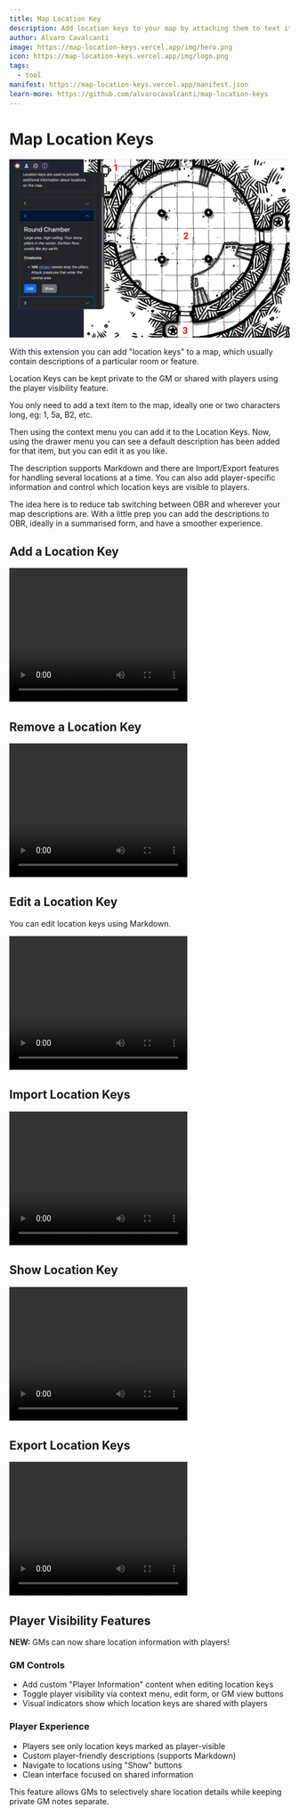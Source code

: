 ```yaml
---
title: Map Location Key
description: Add location keys to your map by attaching them to text items.
author: Alvaro Cavalcanti
image: https://map-location-keys.vercel.app/img/hero.png
icon: https://map-location-keys.vercel.app/img/logo.png
tags:
  - tool
manifest: https://map-location-keys.vercel.app/manifest.json
learn-more: https://github.com/alvarocavalcanti/map-location-keys
---
```


# Map Location Keys

![Map Location Keys](img/hero.png)

With this extension you can add "location keys" to a map, which usually contain descriptions of a particular room or feature.

Location Keys can be kept private to the GM or shared with players using the player visibility feature.

You only need to add a text item to the map, ideally one or two characters long, eg: 1, 5a, B2, etc.

Then using the context menu you can add it to the Location Keys. Now, using the drawer menu you can see a default description has been added for that item, but you can edit it as you like.

The description supports Markdown and there are Import/Export features for handling several locations at a time. You can also add player-specific information and control which location keys are visible to players.

The idea here is to reduce tab switching between OBR and wherever your map descriptions are. With a little prep you can add the descriptions to OBR, ideally in a summarised form, and have a smoother experience.

## Add a Location Key

<!-- markdownlint-disable MD033 -->
<video src="https://github.com/alvarocavalcanti/map-location-keys/raw/main/public/video/01-add-location-key.mp4" width="320" height="240" controls></video>

## Remove a Location Key

<video src="https://github.com/alvarocavalcanti/map-location-keys/raw/main/public/video/02-remove-location-key.mp4" width="320" height="240" controls></video>

## Edit a Location Key

You can edit location keys using Markdown.

<video src="https://github.com/alvarocavalcanti/map-location-keys/raw/main/public/video/03-edit-location-key.mp4" width="320" height="240" controls></video>

## Import Location Keys

<video src="https://github.com/alvarocavalcanti/map-location-keys/raw/main/public/video/04-import-location-keys.mp4" width="320" height="240" controls></video>

## Show Location Key

<video src="https://github.com/alvarocavalcanti/map-location-keys/raw/main/public/video/05-show-location-key.mp4" width="320" height="240" controls></video>

## Export Location Keys

<video src="https://github.com/alvarocavalcanti/map-location-keys/raw/main/public/video/06-export-location-keys.mp4" width="320" height="240" controls></video>

## Player Visibility Features

**NEW:** GMs can now share location information with players!

### GM Controls

- Add custom "Player Information" content when editing location keys
- Toggle player visibility via context menu, edit form, or GM view buttons  
- Visual indicators show which location keys are shared with players

### Player Experience

- Players see only location keys marked as player-visible
- Custom player-friendly descriptions (supports Markdown)
- Navigate to locations using "Show" buttons
- Clean interface focused on shared information

This feature allows GMs to selectively share location details while keeping private GM notes separate.
